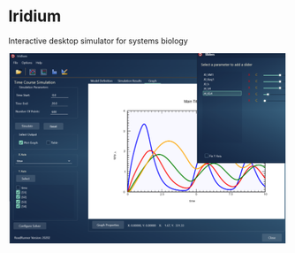 # Iridium
Interactive desktop simulator for systems biology

<div align="center">
    <img src="/images/iridium1.png" width="500px"</img> 
</div>
